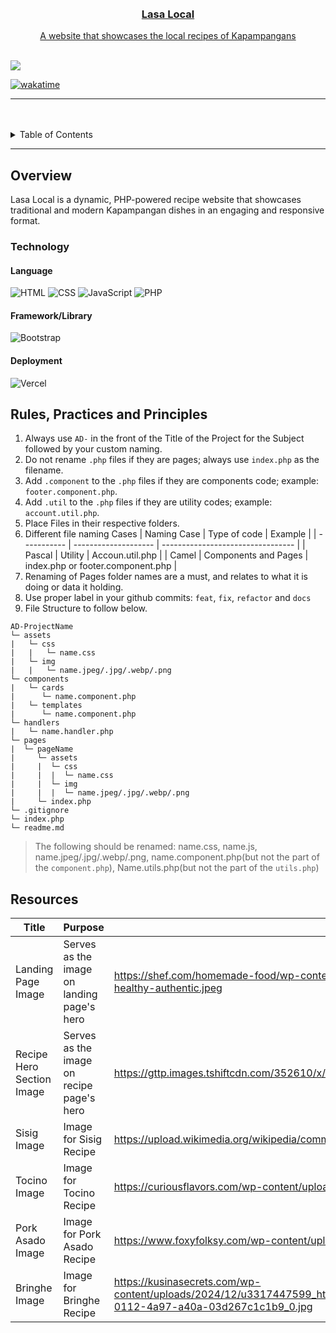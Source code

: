 <a name="readme-top">

<br/>

<br />
<div align="center">
  <a href="https://github.com/mm-gonzales/">
  <h3 align="center">Lasa Local</h3>
</div>
<div align="center">
  A website that showcases the local recipes of Kapampangans
</div>

<br />

![](https://visit-counter.vercel.app/counter.png?page=mm-gonzales/AD-Task-2)

[![wakatime](https://wakatime.com/badge/user/92714f91-5bd0-4e5f-ad0e-ceb54c8406d2.svg)](https://wakatime.com/@92714f91-5bd0-4e5f-ad0e-ceb54c8406d2)

---

<br />
<br />

<details>
  <summary>Table of Contents</summary>
  <ol>
    <li>
      <a href="#overview">Overview</a>
      <ol>
        <li>
          <a href="#technology">Technology</a>
        </li>
      </ol>
    </li>
    <li>
      <a href="#rule,-practices-and-principles">Rules, Practices and Principles</a>
    </li>
    <li>
      <a href="#resources">Resources</a>
    </li>
  </ol>
</details>

---

## Overview

<!-- TODO: To be changed -->
<!-- The following are just sample -->

Lasa Local is a dynamic, PHP-powered recipe website that showcases traditional and modern Kapampangan dishes in an engaging and responsive format.

### Technology

<!-- TODO: List of Technology Used -->
#### Language
![HTML](https://img.shields.io/badge/HTML-E34F26?style=for-the-badge&logo=html5&logoColor=white)
![CSS](https://img.shields.io/badge/CSS-1572B6?style=for-the-badge&logo=css3&logoColor=white)
![JavaScript](https://img.shields.io/badge/JavaScript-F7DF1E?style=for-the-badge&logo=javascript&logoColor=white)
![PHP](https://img.shields.io/badge/PHP-777BB4?style=for-the-badge&logo=php&logoColor=white)

#### Framework/Library
![Bootstrap](https://img.shields.io/badge/Bootstrap-7952B3?style=for-the-badge&logo=bootstrap&logoColor=white)

#### Deployment
![Vercel](https://img.shields.io/badge/Vercel-000000?style=for-the-badge&logo=vercel&logoColor=white)

## Rules, Practices and Principles

<!-- Do not Change this -->

1. Always use `AD-` in the front of the Title of the Project for the Subject followed by your custom naming.
2. Do not rename `.php` files if they are pages; always use `index.php` as the filename.
3. Add `.component` to the `.php` files if they are components code; example: `footer.component.php`.
4. Add `.util` to the `.php` files if they are utility codes; example: `account.util.php`.
5. Place Files in their respective folders.
6. Different file naming Cases
   | Naming Case | Type of code         | Example                           |
   | ----------- | -------------------- | --------------------------------- |
   | Pascal      | Utility              | Accoun.util.php                   |
   | Camel       | Components and Pages | index.php or footer.component.php |
8. Renaming of Pages folder names are a must, and relates to what it is doing or data it holding.
9. Use proper label in your github commits: `feat`, `fix`, `refactor` and `docs`
10. File Structure to follow below.

```
AD-ProjectName
└─ assets
|   └─ css
|   |   └─ name.css
|   └─ img
|   |   └─ name.jpeg/.jpg/.webp/.png
└─ components
|   └─ cards
|      └─ name.component.php
|   └─ templates
|      └─ name.component.php
└─ handlers
|   └─ name.handler.php
└─ pages
|  └─ pageName
|     └─ assets
|     |  └─ css
|     |  |  └─ name.css
|     |  └─ img
|     |  |  └─ name.jpeg/.jpg/.webp/.png
|     └─ index.php
└─ .gitignore
└─ index.php
└─ readme.md
```
> The following should be renamed: name.css, name.js, name.jpeg/.jpg/.webp/.png, name.component.php(but not the part of the `component.php`), Name.utils.php(but not the part of the `utils.php`)

## Resources

<!-- TODO: Add References -->

| Title        | Purpose                                                                       | Link          |
| ------------ | ----------------------------------------------------------------------------- | ------------- |
| Landing Page Image | Serves as the image on landing page's hero | https://shef.com/homemade-food/wp-content/uploads/filipino-food-philippines-history-homemade-healthy-authentic.jpeg |
| Recipe Hero Section Image | Serves as the image on recipe page's hero | https://gttp.images.tshiftcdn.com/352610/x/0/ |
| Sisig Image | Image for Sisig Recipe | https://upload.wikimedia.org/wikipedia/commons/d/d7/Authentic_Kapampangan_Sisig.jpg |
| Tocino Image | Image for Tocino Recipe | https://curiousflavors.com/wp-content/uploads/2023/10/Untitled-design-2023-10-31T142408.652.jpg|
| Pork Asado Image | Image for Pork Asado Recipe | https://www.foxyfolksy.com/wp-content/uploads/2017/09/pork-asado-kapampangan-640.jpg|
| Bringhe Image | Image for Bringhe Recipe | https://kusinasecrets.com/wp-content/uploads/2024/12/u3317447599_httpss.mj_.runTRdGRAA20Nk_top_down_view_of_Filipin_69a8576a-0112-4a97-a40a-03d267c1c1b9_0.jpg |
